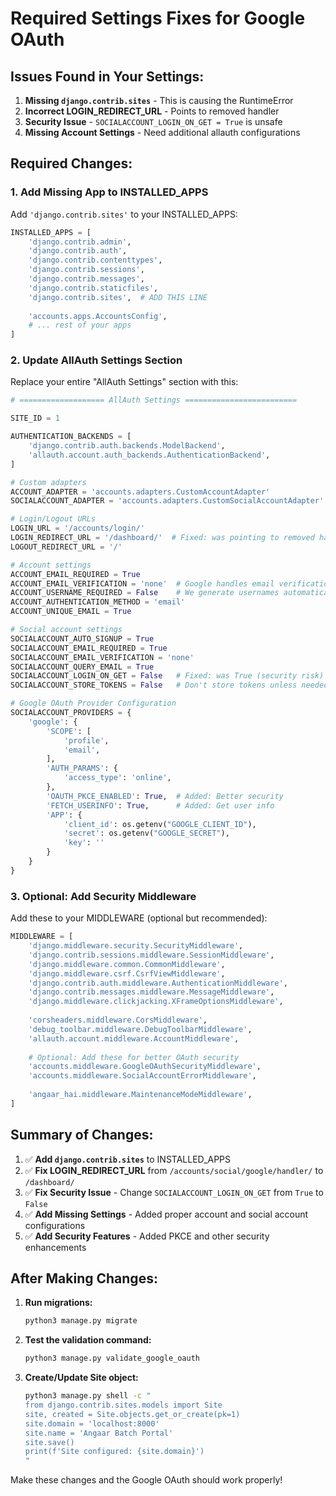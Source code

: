 # Required Settings Fixes for Google OAuth

## Issues Found in Your Settings:

1. **Missing `django.contrib.sites`** - This is causing the RuntimeError
2. **Incorrect LOGIN_REDIRECT_URL** - Points to removed handler
3. **Security Issue** - `SOCIALACCOUNT_LOGIN_ON_GET = True` is unsafe
4. **Missing Account Settings** - Need additional allauth configurations

## Required Changes:

### 1. Add Missing App to INSTALLED_APPS

Add `'django.contrib.sites'` to your INSTALLED_APPS:

```python
INSTALLED_APPS = [
    'django.contrib.admin',
    'django.contrib.auth',
    'django.contrib.contenttypes',
    'django.contrib.sessions',
    'django.contrib.messages',
    'django.contrib.staticfiles',
    'django.contrib.sites',  # ADD THIS LINE
    
    'accounts.apps.AccountsConfig',
    # ... rest of your apps
]
```

### 2. Update AllAuth Settings Section

Replace your entire "AllAuth Settings" section with this:

```python
# =================== AllAuth Settings =========================

SITE_ID = 1

AUTHENTICATION_BACKENDS = [
    'django.contrib.auth.backends.ModelBackend',
    'allauth.account.auth_backends.AuthenticationBackend',
]

# Custom adapters
ACCOUNT_ADAPTER = 'accounts.adapters.CustomAccountAdapter'
SOCIALACCOUNT_ADAPTER = 'accounts.adapters.CustomSocialAccountAdapter'

# Login/Logout URLs
LOGIN_URL = '/accounts/login/'
LOGIN_REDIRECT_URL = '/dashboard/'  # Fixed: was pointing to removed handler
LOGOUT_REDIRECT_URL = '/'

# Account settings
ACCOUNT_EMAIL_REQUIRED = True
ACCOUNT_EMAIL_VERIFICATION = 'none'  # Google handles email verification
ACCOUNT_USERNAME_REQUIRED = False    # We generate usernames automatically
ACCOUNT_AUTHENTICATION_METHOD = 'email'
ACCOUNT_UNIQUE_EMAIL = True

# Social account settings
SOCIALACCOUNT_AUTO_SIGNUP = True
SOCIALACCOUNT_EMAIL_REQUIRED = True
SOCIALACCOUNT_EMAIL_VERIFICATION = 'none'
SOCIALACCOUNT_QUERY_EMAIL = True
SOCIALACCOUNT_LOGIN_ON_GET = False   # Fixed: was True (security risk)
SOCIALACCOUNT_STORE_TOKENS = False   # Don't store tokens unless needed

# Google OAuth Provider Configuration
SOCIALACCOUNT_PROVIDERS = {
    'google': {
        'SCOPE': [
            'profile',
            'email',
        ],
        'AUTH_PARAMS': {
            'access_type': 'online',
        },
        'OAUTH_PKCE_ENABLED': True,  # Added: Better security
        'FETCH_USERINFO': True,      # Added: Get user info
        'APP': {
            'client_id': os.getenv("GOOGLE_CLIENT_ID"),
            'secret': os.getenv("GOOGLE_SECRET"),
            'key': ''
        }
    }
}
```

### 3. Optional: Add Security Middleware

Add these to your MIDDLEWARE (optional but recommended):

```python
MIDDLEWARE = [
    'django.middleware.security.SecurityMiddleware',
    'django.contrib.sessions.middleware.SessionMiddleware',
    'django.middleware.common.CommonMiddleware',
    'django.middleware.csrf.CsrfViewMiddleware',
    'django.contrib.auth.middleware.AuthenticationMiddleware',
    'django.contrib.messages.middleware.MessageMiddleware',
    'django.middleware.clickjacking.XFrameOptionsMiddleware',
    
    'corsheaders.middleware.CorsMiddleware',
    'debug_toolbar.middleware.DebugToolbarMiddleware',
    'allauth.account.middleware.AccountMiddleware',
    
    # Optional: Add these for better OAuth security
    'accounts.middleware.GoogleOAuthSecurityMiddleware',
    'accounts.middleware.SocialAccountErrorMiddleware',
    
    'angaar_hai.middleware.MaintenanceModeMiddleware',
]
```

## Summary of Changes:

1. ✅ **Add `django.contrib.sites`** to INSTALLED_APPS
2. ✅ **Fix LOGIN_REDIRECT_URL** from `/accounts/social/google/handler/` to `/dashboard/`
3. ✅ **Fix Security Issue** - Change `SOCIALACCOUNT_LOGIN_ON_GET` from `True` to `False`
4. ✅ **Add Missing Settings** - Added proper account and social account configurations
5. ✅ **Add Security Features** - Added PKCE and other security enhancements

## After Making Changes:

1. **Run migrations:**
   ```bash
   python3 manage.py migrate
   ```

2. **Test the validation command:**
   ```bash
   python3 manage.py validate_google_oauth
   ```

3. **Create/Update Site object:**
   ```bash
   python3 manage.py shell -c "
   from django.contrib.sites.models import Site
   site, created = Site.objects.get_or_create(pk=1)
   site.domain = 'localhost:8000'
   site.name = 'Angaar Batch Portal'
   site.save()
   print(f'Site configured: {site.domain}')
   "
   ```

Make these changes and the Google OAuth should work properly!
